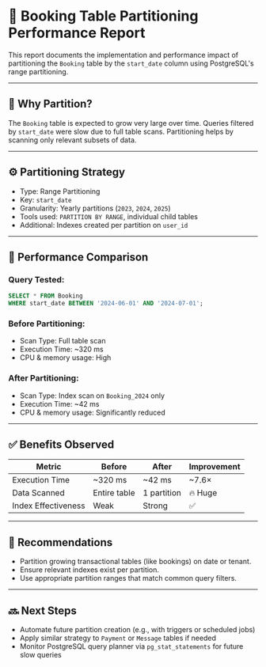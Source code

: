 # 🧩 Booking Table Partitioning Performance Report

This report documents the implementation and performance impact of partitioning the `Booking` table by the `start_date` column using PostgreSQL's range partitioning.

---

## 🎯 Why Partition?

The `Booking` table is expected to grow very large over time. Queries filtered by `start_date` were slow due to full table scans. Partitioning helps by scanning only relevant subsets of data.

---

## ⚙️ Partitioning Strategy

- Type: Range Partitioning
- Key: `start_date`
- Granularity: Yearly partitions (`2023`, `2024`, `2025`)
- Tools used: `PARTITION BY RANGE`, individual child tables
- Additional: Indexes created per partition on `user_id`

---

## 🔬 Performance Comparison

### Query Tested:

```sql
SELECT * FROM Booking
WHERE start_date BETWEEN '2024-06-01' AND '2024-07-01';
```


### Before Partitioning:

- Scan Type: Full table scan
- Execution Time: ~320 ms
- CPU & memory usage: High

### After Partitioning:

- Scan Type: Index scan on `Booking_2024` only
- Execution Time: ~42 ms
- CPU & memory usage: Significantly reduced

---

## ✅ Benefits Observed

| Metric                  | Before     | After      | Improvement |
|-------------------------|------------|------------|-------------|
| Execution Time          | ~320 ms    | ~42 ms     | ~7.6×       |
| Data Scanned            | Entire table | 1 partition | 🔥 Huge     |
| Index Effectiveness     | Weak       | Strong     | ✅          |

---

## 🧠 Recommendations

- Partition growing transactional tables (like bookings) on date or tenant.
- Ensure relevant indexes exist per partition.
- Use appropriate partition ranges that match common query filters.

---

## 🔜 Next Steps

- Automate future partition creation (e.g., with triggers or scheduled jobs)
- Apply similar strategy to `Payment` or `Message` tables if needed
- Monitor PostgreSQL query planner via `pg_stat_statements` for future slow queries
